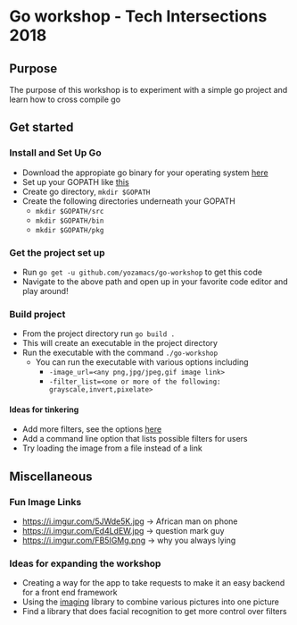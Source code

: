 # Go workshop - Tech Intersections 2018

## Purpose

The purpose of this workshop is to experiment with a simple go project and learn how to cross compile go

## Get started

### Install  and Set Up Go
* Download the appropiate go binary for your operating system
[here](https://golang.org/dl/)
* Set up your GOPATH like [this](https://github.com/golang/go/wiki/SettingGOPATH)
* Create go directory, `mkdir $GOPATH`
* Create the following directories underneath your GOPATH
  * `mkdir $GOPATH/src`
  * `mkdir $GOPATH/bin`
  * `mkdir $GOPATH/pkg`

### Get the project set up
* Run `go get -u github.com/yozamacs/go-workshop` to get this code
* Navigate to the above path and open up in your favorite code editor and play around!

### Build project
* From the project directory run `go build .`
* This will create an executable in the project directory
* Run the executable with the command `./go-workshop`
  * You can run the executable with various options including
    * `-image_url=<any png,jpg/jpeg,gif image link>`
    * `-filter_list=<one or more of the following: grayscale,invert,pixelate> `

#### Ideas for tinkering
* Add more filters, see the options [here](https://github.com/disintegration/gift#filter-examples)
* Add a command line option that lists possible filters for users
* Try loading the image from a file instead of a link

## Miscellaneous
### Fun Image Links
* https://i.imgur.com/5JWde5K.jpg -> African man on phone
* https://i.imgur.com/Ed4LdEW.jpg -> question mark guy
* https://i.imgur.com/FB5IGMg.png -> why you always lying

### Ideas for expanding the workshop
* Creating a way for the app to take requests to make it an easy backend for a front end framework
* Using the [imaging](https://github.com/disintegration/imaging) library to combine various pictures into one picture
* Find a library that does facial recognition to get more control over filters
